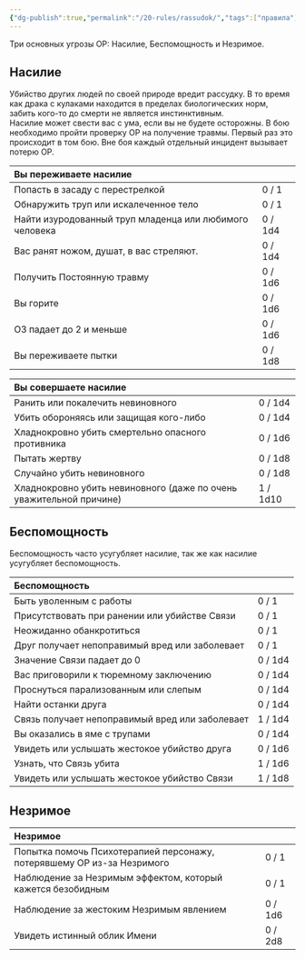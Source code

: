 ```yaml
---
{"dg-publish":true,"permalink":"/20-rules/rassudok/","tags":["правила"]}
---
```


Три основных угрозы ОР: Насилие, Беспомощность и Незримое. 

## Насилие

Убийство других людей по своей природе вредит рассудку. В то время как драка с кулаками находится в пределах биологических норм, забить кого-то до смерти не является инстинктивным.   
Насилие может свести вас с ума, если вы не будете осторожны. В бою необходимо пройти проверку ОР на получение травмы. Первый раз это происходит в том бою. Вне боя каждый отдельный инцидент вызывает потерю ОР.

| Вы переживаете насилие |  |
| :---- | :---- |
| Попасть в засаду с перестрелкой | 0 / 1 |
| Обнаружить труп или искалеченное тело | 0 / 1 |
| Найти изуродованный труп младенца или любимого человека | 0 / 1d4 |
| Вас ранят ножом, душат, в вас стреляют. | 0 / 1d4 |
| Получить Постоянную травму | 0 / 1d6 |
| Вы горите | 0 / 1d6 |
| ОЗ падает до 2 и меньше | 0 / 1d6 |
| Вы переживаете пытки | 0 / 1d8 |

| Вы совершаете насилие |  |
| :---- | :---- |
| Ранить или покалечить невиновного | 0 / 1d4 |
| Убить обороняясь или защищая кого-либо | 0 / 1d4 |
| Хладнокровно убить смертельно опасного противника | 0 / 1d6 |
| Пытать жертву | 0 / 1d8 |
| Случайно убить невиновного | 0 / 1d8 |
| Хладнокровно убить невиновного (даже по очень уважительной причине) | 1 / 1d10 |

## Беспомощность

Беспомощность часто усугубляет насилие, так же как насилие усугубляет беспомощность.

| Беспомощность |  |
| :---- | :---- |
| Быть уволенным с работы | 0 / 1 |
| Присутствовать при ранении или убийстве Связи | 0 / 1 |
| Неожиданно обанкротиться | 0 / 1 |
| Друг получает непоправимый вред или заболевает | 0 / 1 |
| Значение Связи падает до 0 | 0 / 1d4 |
| Вас приговорили к тюремному заключению | 0 / 1d4 |
| Проснуться парализованным или слепым | 0 / 1d4 |
| Найти останки друга | 0 / 1d4 |
| Связь получает непоправимый вред или заболевает | 1 / 1d4 |
| Вы оказались в яме с трупами | 0 / 1d4 |
| Увидеть или услышать жестокое убийство друга | 0 / 1d6 |
| Узнать, что Связь убита | 1 / 1d6 |
| Увидеть или услышать жестокое убийство Связи | 1 / 1d8 |

## Незримое

| Незримое |  |
| :---- | :---- |
| Попытка помочь Психотерапией персонажу, потерявшему ОР из\-за Незримого | 0 / 1 |
| Наблюдение за Незримым эффектом, который кажется безобидным | 0 / 1 |
| Наблюдение за жестоким Незримым явлением | 0 / 1d6 |
| Увидеть истинный облик Имени | 0 / 2d8 |